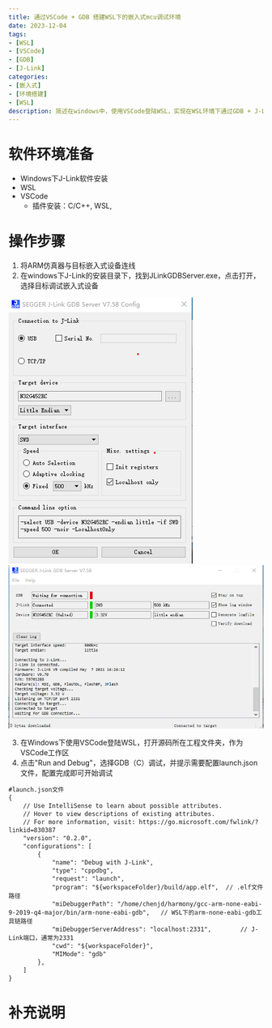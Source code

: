 ```yaml
---
title: 通过VSCode + GDB 搭建WSL下的嵌入式mcu调试环境
date: 2023-12-04
tags:
- [WSL]
- [VSCode]
- [GDB]
- [J-Link]
categories:
- [嵌入式]
- [环境搭建]
- [WSL]
description: 简述在windows中，使用VSCode登陆WSL，实现在WSL环境下通过GDB + J-Link的GDB调试方法
---
```



# 软件环境准备

- Windows下J-Link软件安装
- WSL
- VSCode
  - 插件安装：C/C++, WSL, 



# 操作步骤

1. 将ARM仿真器与目标嵌入式设备连线
2. 在windows下J-Link的安装目录下，找到JLinkGDBServer.exe，点击打开，选择目标调试嵌入式设备


![GDB Server config](../pictures/2023-12-04%20J-Link.png)
<br>
![J-Link GDB Server](../pictures/2023-12-04%20j-link%20GDB.png)

3. 在Windows下使用VSCode登陆WSL，打开源码所在工程文件夹，作为VSCode工作区
4. 点击"Run and Debug"，选择GDB（C）调试，并提示需要配置launch.json文件，配置完成即可开始调试

```
#launch.json文件
{
    // Use IntelliSense to learn about possible attributes.
    // Hover to view descriptions of existing attributes.
    // For more information, visit: https://go.microsoft.com/fwlink/?linkid=830387
    "version": "0.2.0",
    "configurations": [
        {
            "name": "Debug with J-Link",
            "type": "cppdbg",
            "request": "launch",
            "program": "${workspaceFolder}/build/app.elf",  // .elf文件路径
            "miDebuggerPath": "/home/chenjd/harmony/gcc-arm-none-eabi-9-2019-q4-major/bin/arm-none-eabi-gdb",   // WSL下的arm-none-eabi-gdb工具链路径
            "miDebuggerServerAddress": "localhost:2331",        // J-Link端口，通常为2331
            "cwd": "${workspaceFolder}",
            "MIMode": "gdb"
        },
    ]
}
```

# 补充说明



